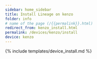 ```yaml
---
sidebar: home_sidebar
title: Install Lineage on kenzo
folder: info
# name of the page (/{{permalink}}.html)
redirect_from: kenzo_install.html
permalink: /devices/kenzo/install
device: kenzo
---
```

{% include templates/device_install.md %}
